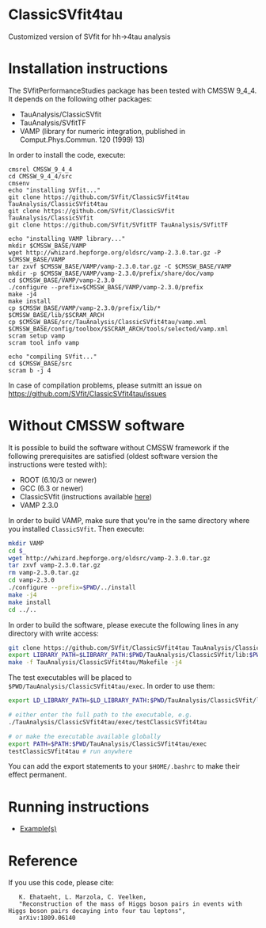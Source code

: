 # ClassicSVfit4tau
Customized version of SVfit for hh->4tau analysis

# Installation instructions
The SVfitPerformanceStudies package has been tested with CMSSW 9_4_4.
It depends on the following other packages:
- TauAnalysis/ClassicSVfit
- TauAnalysis/SVfitTF
- VAMP (library for numeric integration, published in Comput.Phys.Commun. 120 (1999) 13)

In order to install the code, execute:

```
cmsrel CMSSW_9_4_4
cd CMSSW_9_4_4/src
cmsenv
echo "installing SVfit..."
git clone https://github.com/SVfit/ClassicSVfit4tau TauAnalysis/ClassicSVfit4tau
git clone https://github.com/SVfit/ClassicSVfit TauAnalysis/ClassicSVfit
git clone https://github.com/SVfit/SVfitTF TauAnalysis/SVfitTF

echo "installing VAMP library..."
mkdir $CMSSW_BASE/VAMP
wget http://whizard.hepforge.org/oldsrc/vamp-2.3.0.tar.gz -P $CMSSW_BASE/VAMP
tar zxvf $CMSSW_BASE/VAMP/vamp-2.3.0.tar.gz -C $CMSSW_BASE/VAMP
mkdir -p $CMSSW_BASE/VAMP/vamp-2.3.0/prefix/share/doc/vamp
cd $CMSSW_BASE/VAMP/vamp-2.3.0
./configure --prefix=$CMSSW_BASE/VAMP/vamp-2.3.0/prefix
make -j4
make install
cp $CMSSW_BASE/VAMP/vamp-2.3.0/prefix/lib/* $CMSSW_BASE/lib/$SCRAM_ARCH
cp $CMSSW_BASE/src/TauAnalysis/ClassicSVfit4tau/vamp.xml $CMSSW_BASE/config/toolbox/$SCRAM_ARCH/tools/selected/vamp.xml
scram setup vamp
scram tool info vamp

echo "compiling SVfit..."
cd $CMSSW_BASE/src
scram b -j 4
```

In case of compilation problems, please sutmitt an issue on
https://github.com/SVfit/ClassicSVfit4tau/issues

# Without CMSSW software

It is possible to build the software without CMSSW framework if the following prerequisites are satisfied (oldest software version the instructions were tested with):
- ROOT (6.10/3 or newer)
- GCC (6.3 or newer)
- ClassicSVfit (instructions available [here](https://github.com/SVfit/ClassicSVfit#without-cmssw-software))
- VAMP 2.3.0

In order to build VAMP, make sure that you're in the same directory where you installed `ClassicSVfit`.
Then execute:
```bash
mkdir VAMP
cd $_
wget http://whizard.hepforge.org/oldsrc/vamp-2.3.0.tar.gz
tar zxvf vamp-2.3.0.tar.gz
rm vamp-2.3.0.tar.gz
cd vamp-2.3.0
./configure --prefix=$PWD/../install
make -j4
make install
cd ../..
```

In order to build the software, please execute the following lines in any directory with write access:
```bash
git clone https://github.com/SVfit/ClassicSVfit4tau TauAnalysis/ClassicSVfit4tau
export LIBRARY_PATH=$LIBRARY_PATH:$PWD/TauAnalysis/ClassicSVfit/lib:$PWD/VAMP/install/lib:$PWD/TauAnalysis/ClassicSVfit4tau/lib
make -f TauAnalysis/ClassicSVfit4tau/Makefile -j4
```

The test executables will be placed to `$PWD/TauAnalysis/ClassicSVfit4tau/exec`. In order to use them:
```bash
export LD_LIBRARY_PATH=$LD_LIBRARY_PATH:$PWD/TauAnalysis/ClassicSVfit/lib:$PWD/VAMP/install/lib:$PWD/TauAnalysis/ClassicSVfit4tau/lib

# either enter the full path to the executable, e.g.
./TauAnalysis/ClassicSVfit4tau/exec/testClassicSVfit4tau

# or make the executable available globally
export PATH=$PATH:$PWD/TauAnalysis/ClassicSVfit4tau/exec
testClassicSVfit4tau # run anywhere
```
You can add the export statements to your `$HOME/.bashrc` to make their effect permanent.

# Running instructions
- [Example(s)](https://github.com/SVfit/ClassicSVfit4tau/blob/master/bin/testClassicSVfit4tau.cc)

# Reference

If you use this code, please cite:                                                                                                    
```
   K. Ehataeht, L. Marzola, C. Veelken,
   "Reconstruction of the mass of Higgs boson pairs in events with Higgs boson pairs decaying into four tau leptons",
   arXiv:1809.06140
```
